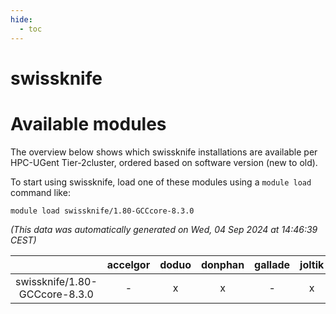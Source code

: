 ```yaml
---
hide:
  - toc
---
```


swissknife
==========

# Available modules


The overview below shows which swissknife installations are available per HPC-UGent Tier-2cluster, ordered based on software version (new to old).

To start using swissknife, load one of these modules using a `module load` command like:

```shell
module load swissknife/1.80-GCCcore-8.3.0
```

*(This data was automatically generated on Wed, 04 Sep 2024 at 14:46:39 CEST)*  

| |accelgor|doduo|donphan|gallade|joltik|shinx|skitty|
| :---: | :---: | :---: | :---: | :---: | :---: | :---: | :---: |
|swissknife/1.80-GCCcore-8.3.0|-|x|x|-|x|-|x|

